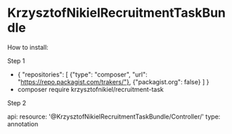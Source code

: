 KrzysztofNikielRecruitmentTaskBundle
==========================

How to install:

Step 1
- {
      "repositories": [
          {"type": "composer", "url": "https://repo.packagist.com/trakers/"},
          {"packagist.org": false}
      ]
  }
- composer require krzysztofnikiel/recruitment-task

Step 2

api:
    resource: '@KrzysztofNikielRecruitmentTaskBundle/Controller/'
    type: annotation